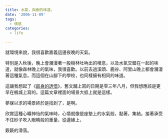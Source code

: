 ```yaml
---
title: 水氣，與樹的味道。
date: '2006-11-09'
tags:
  - 情感
categories:
  - life

---
```

就環境來說，我很喜歡嘉義這邊夜晚的天氣。  
  
特別是入秋後，晚上會瀰漫著一股樹林吐吶出的嘆息，以及水氣交錯在一起的味道，就像森林晚上的氣味，我很喜歡。以前去過溪頭、鹿谷、阿里山晚上都會瀰漫著這種氣息。而這個在山腳下的學校，也同樣擁有相同的味道。  
  
這讓我想起了《[燄身的透悟](http://yurenju.blogspot.com/2006/11/blog-post_09.html)》，舊文舖上寫的日期是零三年八月，但我想應該是更早在楓城上寫的。這篇文章裡面的場景大抵上就是這樣。  
  
夢寐以求的場景終於是找到了，是啊。  
  
欣賞這種心曠神怡的氣味時，心情就像是座墊上的水氣般，黏著，集結。接著承受不住砂子吹入眼睛般的重量，從邊緣上，  
  
簌簌的滑落。